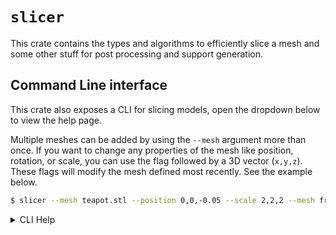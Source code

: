 # `slicer`

This crate contains the types and algorithms to efficiently slice a mesh and some other stuff for post processing and support generation.

## Command Line interface

This crate also exposes a CLI for slicing models, open the dropdown below to view the help page.

Multiple meshes can be added by using the `--mesh` argument more than once.
If you want to change any properties of the mesh like position, rotation, or scale, you can use the flag followed by a 3D vector (`x,y,z`).
These flags will modify the mesh defined most recently.
See the example below.

```bash
$ slicer --mesh teapot.stl --position 0,0,-0.05 --scale 2,2,2 --mesh frog.stl --position 100,0,0 output.goo
```

<details>
  <summary>CLI Help</summary>

```plain
mslicer command line interface

Usage: slicer [OPTIONS] <--mesh <MESH>|--position <POSITION>|--rotation <ROTATION>|--scale <SCALE>> <OUTPUT>

Arguments:
  <OUTPUT>  File to save sliced result to. Currently only .goo files can be generated

Options:
      --platform-resolution <PLATFORM_RESOLUTION>
          Resolution of the printer mask display in pixels [default: "11520, 5120"]
      --platform-size <PLATFORM_SIZE>
          Size of the printer display / platform in mm [default: "218.88, 122.904, 260.0"]
      --layer-height <LAYER_HEIGHT>
          Layer height in mm [default: 0.05]
      --first-layers <FIRST_LAYERS>
          Number of 'first layers'. These are layers that obey the --first- exposure config flags [default: 3]
      --transition-layers <TRANSITION_LAYERS>
          Number of transition layers. These are layers that interpolate from the first layer config to the default config [default: 10]
      --exposure-time <EXPOSURE_TIME>
          Layer exposure time in seconds [default: 3]
      --lift-distance <LIFT_DISTANCE>
          Distance to lift the platform after exposing each regular layer, in mm [default: 5]
      --lift-speed <LIFT_SPEED>
          The speed to lift the platform after exposing each regular layer, in mm/min [default: 65]
      --retract-speed <RETRACT_SPEED>
          The speed to retract (move down) the platform after exposing each regular layer, in mm/min [default: 150]
      --first-exposure-time <FIRST_EXPOSURE_TIME>
          First layer exposure time in seconds [default: 30]
      --first-lift-distance <FIRST_LIFT_DISTANCE>
          Distance to lift the platform after exposing each first layer, in mm [default: 5]
      --first-lift-speed <FIRST_LIFT_SPEED>
          The speed to lift the platform after exposing each first layer, in mm/min [default: 65]
      --first-retract-speed <FIRST_RETRACT_SPEED>
          The speed to retract (move down) the platform after exposing each first layer, in mm/min [default: 150]
      --preview <PREVIEW>
          Path to a preview image, will be scaled as needed
      --mesh <MESH>
          Path to a .stl or .obj file
      --position <POSITION>
          Location of the bottom center of model bounding box. The origin is the center of the build plate
      --rotation <ROTATION>
          Rotation of the model in degrees, pitch, roll, yaw
      --scale <SCALE>
          Scale of the model along the X, Y, and Z axes
  -h, --help
          Print help
```

</details>
